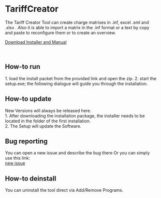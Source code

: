 # TariffCreator

The Tariff Creator Tool can create charge matrixes in .inf, excel .xml and .xlsx .
Also it is able to import a matrix in the .inf format or a text by copy and paste to reconfigure them or to create an overview.


<a href="https://github.com/Asyno/TariffCreator/releases">Download Installer and Manual</a>

<br />
<h2>How-to run</h2>
1. load the install packet from the provided link and open the zip.
2. start the setup.exe; the following dialogue will guide you through the installation.

<br />
<h2>How-to update</h2>
New Versions will always be released here.<br />
1. After downloading the installation package, the installer needs to be located in the folder of the first installation.<br />
2. The Setup will update the Software.

<br />
<h2>Bug reporting</h2>
You can open a new issue and describe the bug there
Or you can simply use this link:<br />
<a href="https://github.com/Asyno/TariffCreator/issues/new">new issue</a>

<br />
<h2>How-to deinstall</h2>
You can uninstall the tool direct via Add/Remove Programs.
